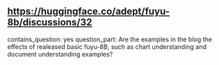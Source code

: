 ## https://huggingface.co/adept/fuyu-8b/discussions/32

contains_question: yes
question_part: Are the examples in the blog the effects of realeased basic fuyu-8B, such as chart understanding and document understanding examples?